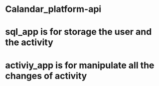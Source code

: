 # Calandar_platform-api

# sql_app is for storage the user and the activity 
# activiy_app is for manipulate all the changes of activity 